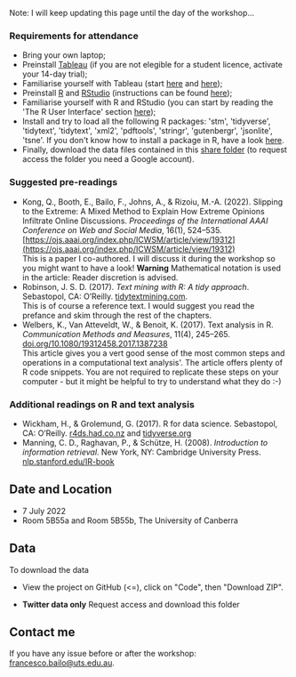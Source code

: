 Note: I will keep updating this page until the day of the workshop...

### Requirements for attendance

* Bring your own laptop;
* Preinstall [Tableau](https://www.tableau.com/academic/students) (if you are not elegible for a student licence, activate your 14-day trial);
* Familiarise yourself with Tableau (start [here](https://www.tableau.com/learn/get-started/creator) and [here](https://youtu.be/jEgVto5QME8));
* Preinstall [R](https://cran.r-project.org/mirrors.html) and [RStudio](https://www.rstudio.com/products/rstudio/#Desktop) (instructions can be found [here](https://rstudio-education.github.io/hopr/starting.html));
* Familiarise yourself with R and RStudio (you can start by reading the 'The R User Interface' section [here](https://rstudio-education.github.io/hopr/basics.html#the-r-user-interface));
* Install and try to load all the following R packages: 'stm', 'tidyverse', 'tidytext', 'tidytext', 'xml2', 'pdftools', 'stringr', 'gutenbergr', 'jsonlite', 'tsne'. If you don't know how to install a package in R, have a look [here](https://rstudio-education.github.io/hopr/packages.html).
* Finally, download the data files contained in this [share folder](https://drive.google.com/drive/folders/10WHZxKpxs43dPQChLnX6KDKJJz9FQukd?usp=sharing) (to request access the folder you need a Google account).

### Suggested pre-readings

* Kong, Q., Booth, E., Bailo, F., Johns, A., & Rizoiu, M.-A. (2022). Slipping to the Extreme: A Mixed Method to Explain How Extreme Opinions Infiltrate Online Discussions. *Proceedings of the International AAAI Conference on Web and Social Media*, 16(1), 524–535. [https://ojs.aaai.org/index.php/ICWSM/article/view/19312](https://ojs.aaai.org/index.php/ICWSM/article/view/19312)  
This is a paper I co-authored. I will discuss it during the workshop so you might want to have a look! **Warning** Mathematical notation is used in the article: Reader discretion is advised.
* Robinson, J. S. D. (2017). *Text mining with R: A tidy approach*. Sebastopol, CA: O’Reilly. [tidytextmining.com](https://www.tidytextmining.com/).  
This is of course a reference text. I would suggest you read the prefance and skim through the rest of the chapters.
* Welbers, K., Van Atteveldt, W., & Benoit, K. (2017). Text analysis in R. *Communication Methods and Measures*, 11(4), 245–265. [doi.org/10.1080/19312458.2017.1387238](https://doi.org/10.1080/19312458.2017.1387238)  
This article gives you a vert good sense of the most common steps and operations in a computational text analysis'. The article offers plenty of R code snippets. You are not required to replicate these steps on your computer - but it might be helpful to try to understand what they do :-)

### Additional readings on R and text analysis

* Wickham, H., & Grolemund, G. (2017). R for data science. Sebastopol, CA: O’Reilly. [r4ds.had.co.nz](https://r4ds.had.co.nz/) and [tidyverse.org](https://www.tidyverse.org/)
* Manning, C. D., Raghavan, P., & Schütze, H. (2008). *Introduction to information retrieval*. New York, NY: Cambridge University Press. [nlp.stanford.edu/IR-book](https://nlp.stanford.edu/IR-book/)


## Date and Location

* 7 July 2022
* Room 5B55a and Room 5B55b, The University of Canberra

## Data 

To download the data 

* View the project on GitHub (<=), click on "Code", then "Download ZIP".

* **Twitter data only** Request access and download this folder 

## Contact me

If you have any issue before or after the workshop: francesco.bailo@uts.edu.au.



